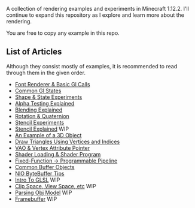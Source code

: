 A collection of rendering examples and experiments in Minecraft 1.12.2. I'll continue to expand this repository as I explore and learn more about the rendering.

You are free to copy any example in this repo.

## List of Articles
Although they consist mostly of examples, it is recommended to read through them in the given order.
- [Font Renderer & Basic Gl Calls](https://github.com/tttsaurus/Mc122RenderBook/blob/main/articles/FontRenderer%26BasicGlCalls.md)
- [Common Gl States](https://github.com/tttsaurus/Mc122RenderBook/blob/main/articles/GlStates.md)
- [Shape & State Experiments](https://github.com/tttsaurus/Mc122RenderBook/blob/main/articles/Shapes%26States.md)
- [Alpha Testing Explained](https://github.com/tttsaurus/Mc122RenderBook/blob/main/articles/AlphaTestExplained.md)
- [Blending Explained](https://github.com/tttsaurus/Mc122RenderBook/blob/main/articles/BlendExplained.md)
- [Rotation & Quaternion](https://github.com/tttsaurus/Mc122RenderBook/blob/main/articles/Rotation%26Quaternion.md)
- [Stencil Experiments](https://github.com/tttsaurus/Mc122RenderBook/blob/main/articles/Stencil.md)
- [Stencil Explained](https://github.com/tttsaurus/Mc122RenderBook/blob/main/articles/StencilExplained.md) WIP
- [An Example of a 3D Object](https://github.com/tttsaurus/Mc122RenderBook/blob/main/articles/3DShapes.md)
- [Draw Triangles Using Vertices and Indices](https://github.com/tttsaurus/Mc122RenderBook/blob/main/articles/DrawVertices.md)
- [VAO & Vertex Attribute Pointer](https://github.com/tttsaurus/Mc122RenderBook/blob/main/articles/VaoAndVertexAttributePointer.md)
- [Shader Loading & Shader Program](https://github.com/tttsaurus/Mc122RenderBook/blob/main/articles/ShaderLoading%26ShaderProgram.md)
- [Fixed-Function -> Programmable Pipeline](https://github.com/tttsaurus/Mc122RenderBook/blob/main/articles/ProgrammablePipeline.md)
- [Common Buffer Objects](https://github.com/tttsaurus/Mc122RenderBook/blob/main/articles/BufferObjects.md)
- [NIO ByteBuffer Tips](https://github.com/tttsaurus/Mc122RenderBook/blob/main/articles/NioByteBuffer.md)
- [Intro To GLSL](https://github.com/tttsaurus/Mc122RenderBook/blob/main/articles/IntroToGLSL.md) WIP
- [Clip Space, View Space, etc](https://github.com/tttsaurus/Mc122RenderBook/blob/main/articles/AllThatAboutViewClipEtc.md) WIP
- [Parsing Obj Model](https://github.com/tttsaurus/Mc122RenderBook/blob/main/articles/ParsingObjModel.md) WIP
- [Framebuffer](https://github.com/tttsaurus/Mc122RenderBook/blob/main/articles/Framebuffer.md) WIP
